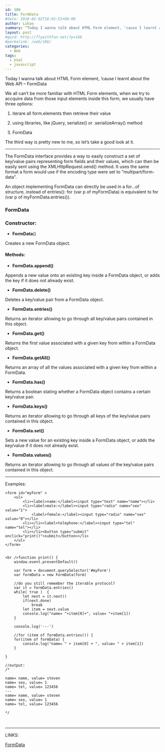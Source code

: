 ```yaml
---
id: 186
title: FormData
#date: 2018-02-02T16:02:53+00:00
author: Luhao
summary: "Today I wanna talk about HTML Form element, 'cause I learnt about the Web API - FormData"
layout: post
#guid: http://flywithfan.net/?p=186
#permalink: /web/186/
categories:
  - Web
tags:
  - html
  - javascript
---
```

Today I wanna talk about HTML Form element, &#8217;cause I learnt about the Web API &#8211; FormData

We all can&#8217;t be more familiar with HTML Form elements, when we try to accquire data from those input elements inside this form, we usually have three options:

  1. iterare all form.elements then retrieve their value</p> 
  2. using libraries, like jQuery, serialize() or .serializeArray() method

  3. FormData

The third way is pretty new to me, so let&#8217;s take a good look at it.

* * *

The FormData interface provides a way to easily construct a set of key/value pairs representing form fields and their values, which can then be easily sent using the XMLHttpRequest.send() method. It uses the same format a form would use if the encoding type were set to &#8220;multipart/form-data&#8221;.

An object implementing FormData can directly be used in a for&#8230;of structure, instead of entries(): for (var p of myFormData) is equivalent to for (var p of myFormData.entries()).

### FormData

### Constructor:

  * **FormData**()

Creates a new FormData object.

#### Methods:

  * **FormData.append()**

Appends a new value onto an existing key inside a FormData object, or adds the key if it does not already exist.

  * **FormData.delete()**

Deletes a key/value pair from a FormData object.

  * **FormData.entries()**

Returns an iterator allowing to go through all key/value pairs contained in this object.

  * **FormData.get()**

Returns the first value associated with a given key from within a FormData object.

  * **FormData.getAll()**

Returns an array of all the values associated with a given key from within a FormData.

  * **FormData.has()**

Returns a boolean stating whether a FormData object contains a certain key/value pair.

  * **FormData.keys()**

Returns an iterator allowing to go through all keys of the key/value pairs contained in this object.

  * **FormData.set()**

Sets a new value for an existing key inside a FormData object, or adds the key/value if it does not already exist.

  * **FormData.values()**

Returns an iterator allowing to go through all values of the key/value pairs contained in this object.

* * *

Examples:

<pre class="line-numbers prism-highlight" data-start="1"><code class="language-html">&lt;form id="myForm" &gt;
    &lt;ul&gt;
        &lt;li&gt;&lt;label&gt;name:&lt;/label&gt;&lt;input type="text" name="name"&gt;&lt;/li&gt;
        &lt;li&gt;&lt;label&gt;male:&lt;/label&gt;&lt;input type="radio" name="sex" value="1"&gt;
            &lt;label&gt;female:&lt;/label&gt;&lt;input type="radio" name="sex" value="0"&gt;&lt;/li&gt;
        &lt;li&gt;&lt;/li&gt;&lt;label&gt;telephone:&lt;/label&gt;&lt;input type="tel" name="tel"&gt;&lt;/li&gt;
        &lt;li&gt;&lt;/li&gt;&lt;button type="submit" onclick="print()"&gt;submit&lt;/button&gt;&lt;/li&gt;
    &lt;/ul&gt;
&lt;/form&gt;

</code></pre>

<pre class="line-numbers prism-highlight" data-start="1"><code class="language-javascript">&lt;br />function print() {
    window.event.preventDefault()

    var form = document.querySelector('#myForm')
    var formData = new FormData(form)

    //do you still remember the iterable protocol?
    var it = formData.entries()
    while( true )  {
        let next = it.next()
        if(next.done)
            break
        let item = next.value
        console.log("name= "+item[0]+", value= "+item[1])   
    }

    console.log('---')

    //for (item of formData.entries()) {
    for(item of formData) {
        console.log("name= " + item[0] + ", value= " + item[1])   
    }

}

//output:
/*

name= name, value= steven
name= sex, value= 1
name= tel, value= 123456
---
name= name, value= steven
name= sex, value= 1
name= tel, value= 123456

*/


</code></pre>

* * *

LINKS:
  
[FormData](https://developer.mozilla.org/en-US/docs/Web/API/FormData)